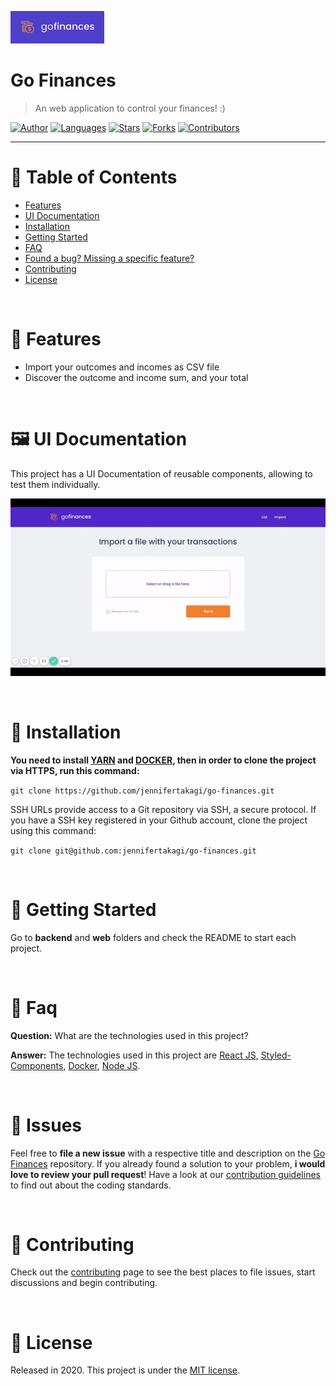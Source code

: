 <p align="left">
   <img src="docs/logo.png" width="150"/>
</p>

# Go Finances

> An web application to control your finances! :)

[![Author](https://img.shields.io/badge/author-jennifertakagi-ff9000?style=flat-square)](https://github.com/jennifertakagi)
[![Languages](https://img.shields.io/github/languages/count/jennifertakagi/go-finances?color=%23ff9000&style=flat-square)](#)
[![Stars](https://img.shields.io/github/stars/jennifertakagi/go-finances?color=ff9000&style=flat-square)](https://github.com/jennifertakagi/go-finances/stargazers)
[![Forks](https://img.shields.io/github/forks/jennifertakagi/go-finances?color=%23ff9000&style=flat-square)](https://github.com/jennifertakagi/go-finances/network/members)
[![Contributors](https://img.shields.io/github/contributors/jennifertakagi/go-finances?color=ff9000&style=flat-square)](https://github.com/jennifertakagi/go-finances/graphs/contributors)

---

# :pushpin: Table of Contents

* [Features](#rocket-features)
* [UI Documentation](#framed_picture-ui-documentation)
* [Installation](#construction_worker-installation)
* [Getting Started](#runner-getting-started)
* [FAQ](#postbox-faq)
* [Found a bug? Missing a specific feature?](#bug-issues)
* [Contributing](#tada-contributing)
* [License](#closed_book-license)

<br />

# :rocket: Features

* Import your outcomes and incomes as CSV file
* Discover the outcome and income sum, and your total

<br />

# :framed_picture: UI Documentation
This project has a UI Documentation of reusable components, allowing to test them individually.

<p align="left">
   <img src="docs/go-finances.gif" />
</p>

<br />

# :construction_worker: Installation

**You need to install [YARN](https://yarnpkg.com/) and [DOCKER](https://www.docker.com/), then in order to clone the project via HTTPS, run this command:**

```git clone https://github.com/jennifertakagi/go-finances.git```

SSH URLs provide access to a Git repository via SSH, a secure protocol. If you have a SSH key registered in your Github account, clone the project using this command:

```git clone git@github.com:jennifertakagi/go-finances.git```

<br />

# :runner: Getting Started

Go to **backend** and **web** folders and check the README to start each project.

<br />

# :postbox: Faq

**Question:** What are the technologies used in this project?

**Answer:** The technologies used in this project are [React JS](https://pt-br.reactjs.org/), [Styled-Components](https://styled-components.com/), [Docker](https://www.docker.com/), [Node JS](https://nodejs.org/en/).

<br />

# :bug: Issues

Feel free to **file a new issue** with a respective title and description on the [Go Finances](https://github.com/jennifertakagi/go-finances/issues) repository. If you already found a solution to your problem, **i would love to review your pull request**! Have a look at our [contribution guidelines](https://github.com/jennifertakagi/go-finances/blob/master/CONTRIBUTING.md) to find out about the coding standards.

<br />

# :tada: Contributing

Check out the [contributing](https://github.com/jennifertakagi/go-finances/blob/master/CONTRIBUTING.md) page to see the best places to file issues, start discussions and begin contributing.

<br />

# :closed_book: License

Released in 2020.
This project is under the [MIT license](https://github.com/jennifertakagi/go-finances/master/LICENSE).

